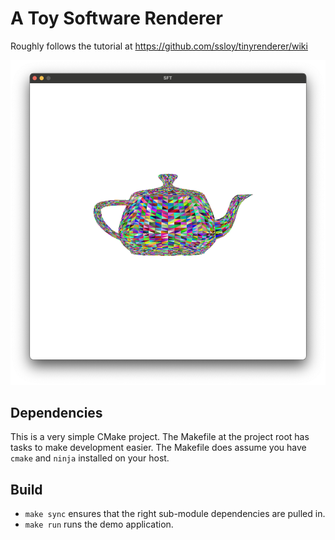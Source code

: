 # A Toy Software Renderer

Roughly follows the tutorial at https://github.com/ssloy/tinyrenderer/wiki

![demo](assets/demo.png)

## Dependencies

This is a very simple CMake project. The Makefile at the project root has tasks to make development easier. The Makefile does assume you have `cmake` and `ninja` installed on your host.

## Build

* `make sync` ensures that the right sub-module dependencies are pulled in.
* `make run` runs the demo application.
